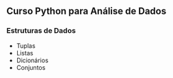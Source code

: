 ## Curso Python para Análise de Dados

<h3>Estruturas de Dados</h3>

  - Tuplas
  - Listas
  - Dicionários
  - Conjuntos
